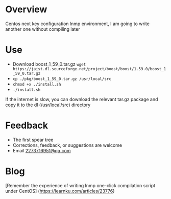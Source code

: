 # Overview
Centos next key configuration lnmp environment, I am going to write another one without compiling later
# Use
* Download boost_1_59_0.tar.gz `wget https://jaist.dl.sourceforge.net/project/boost/boost/1.59.0/boost_1_59_0.tar.gz`
* `cp ./pkg/boost_1_59_0.tar.gz /usr/local/src`
* `chmod +x ./install.sh`
* `./install.sh`

If the internet is slow, you can download the relevant tar.gz package and copy it to the dl (/usr/local/src) directory

# Feedback
* The first spear tree
* Corrections, feedback, or suggestions are welcome
* Email 2273716951@qq.com

# Blog
[Remember the experience of writing lnmp one-click compilation script under CentOS] (https://learnku.com/articles/23776)
